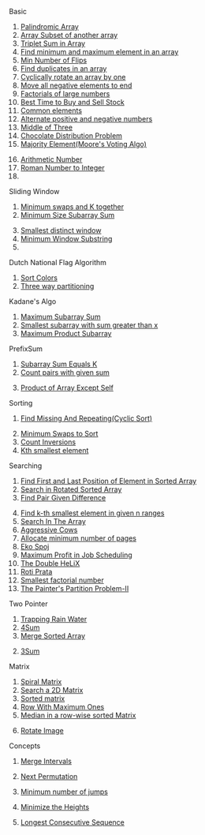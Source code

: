 Basic

1. [Palindromic Array](https://www.geeksforgeeks.org/problems/palindromic-array-1587115620/1)
2. [Array Subset of another array](https://www.geeksforgeeks.org/problems/array-subset-of-another-array2317/1)
3. [Triplet Sum in Array](https://www.geeksforgeeks.org/problems/triplet-sum-in-array-1587115621/1)
4. [Find minimum and maximum element in an array](https://www.geeksforgeeks.org/problems/find-minimum-and-maximum-element-in-an-array4428/1)
5. [Min Number of Flips](https://www.geeksforgeeks.org/problems/min-number-of-flips3210/1)
6. [Find duplicates in an array](https://www.geeksforgeeks.org/problems/find-duplicates-in-an-array/1)
7. [Cyclically rotate an array by one](https://www.geeksforgeeks.org/problems/cyclically-rotate-an-array-by-one2614/1)
8. [Move all negative elements to end](https://www.geeksforgeeks.org/problems/move-all-negative-elements-to-end1813/1)
9. [Factorials of large numbers](https://www.geeksforgeeks.org/problems/factorials-of-large-numbers2508/1)
10. [Best Time to Buy and Sell Stock](https://leetcode.com/problems/best-time-to-buy-and-sell-stock/description/)
11. [Common elements](https://www.geeksforgeeks.org/problems/common-elements1132/1)
12. [Alternate positive and negative numbers](https://www.geeksforgeeks.org/problems/array-of-alternate-ve-and-ve-nos1401/1)
13. [Middle of Three](https://www.geeksforgeeks.org/problems/middle-of-three2926/1)
14. [Chocolate Distribution Problem](https://www.geeksforgeeks.org/problems/chocolate-distribution-problem3825/1)
15. [Majority Element(Moore's Voting Algo)](https://www.geeksforgeeks.org/problems/majority-element-1587115620/1)
<!-- TO do -->
16. [Arithmetic Number](https://www.geeksforgeeks.org/problems/arithmetic-number2815/1)
17. [Roman Number to Integer](https://www.geeksforgeeks.org/problems/roman-number-to-integer3201/1)
18. 

Sliding Window

1. [Minimum swaps and K together](https://www.geeksforgeeks.org/problems/minimum-swaps-required-to-bring-all-elements-less-than-or-equal-to-k-together4847/1)
2. [Minimum Size Subarray Sum](https://leetcode.com/problems/minimum-size-subarray-sum/description/)
<!-- To do -->
3. [Smallest distinct window](https://www.geeksforgeeks.org/problems/smallest-distant-window3132/1)
4. [Minimum Window Substring](https://leetcode.com/problems/minimum-window-substring/description/)
5. 

Dutch National Flag Algorithm

1. [Sort Colors](https://leetcode.com/problems/sort-colors/description/)
2. [Three way partitioning](https://www.geeksforgeeks.org/problems/three-way-partitioning/1)

Kadane's Algo

1. [Maximum Subarray Sum](https://www.geeksforgeeks.org/problems/kadanes-algorithm-1587115620/1)
2. [Smallest subarray with sum greater than x](https://www.geeksforgeeks.org/problems/smallest-subarray-with-sum-greater-than-x5651/1)
3. [Maximum Product Subarray](https://leetcode.com/problems/maximum-product-subarray/description/)


PrefixSum

1. [Subarray Sum Equals K](https://leetcode.com/problems/subarray-sum-equals-k/description/)
2. [Count pairs with given sum](https://www.geeksforgeeks.org/problems/count-pairs-with-given-sum5022/1)
<!-- To do -->
3. [Product of Array Except Self](https://leetcode.com/problems/product-of-array-except-self/description/)

Sorting 

1. [Find Missing And Repeating(Cyclic Sort)](https://www.geeksforgeeks.org/problems/find-missing-and-repeating2512/1)
<!-- To do -->
2. [Minimum Swaps to Sort](https://www.geeksforgeeks.org/problems/minimum-swaps/1)
3. [Count Inversions](https://www.geeksforgeeks.org/problems/inversion-of-array-1587115620/1)
4. [Kth smallest element](https://www.geeksforgeeks.org/problems/kth-smallest-element5635/1)

Searching

1. [Find First and Last Position of Element in Sorted Array](https://leetcode.com/problems/find-first-and-last-position-of-element-in-sorted-array/description/)
2. [Search in Rotated Sorted Array](https://leetcode.com/problems/search-in-rotated-sorted-array/description/)
3. [Find Pair Given Difference](https://www.geeksforgeeks.org/problems/find-pair-given-difference1559/1)
<!-- To do -->
4. [Find k-th smallest element in given n ranges](https://www.geeksforgeeks.org/problems/find-k-th-smallest-element-in-given-n-ranges/1?itm_source=geeksforgeeks&itm_medium=article&itm_campaign=bottom_sticky_on_article)
5. [Search In The Array](https://www.naukri.com/code360/problems/search-in-the-array_1116099?topList=love-babbar-dsa-sheet-problems&utm_source=website&utm_medium=affiliate&utm_campaign=450dsatracker)
6. [Aggressive Cows](https://www.geeksforgeeks.org/problems/aggressive-cows/0)
7. [Allocate minimum number of pages](https://www.geeksforgeeks.org/problems/allocate-minimum-number-of-pages0937/1)
8. [Eko Spoj](https://www.spoj.com/problems/EKO/)
9. [Maximum Profit in Job Scheduling](https://leetcode.com/problems/maximum-profit-in-job-scheduling/description/)
10. [The Double HeLiX](https://www.spoj.com/problems/ANARC05B/)
11. [Roti Prata](https://www.spoj.com/problems/PRATA/)
12. [Smallest factorial number](https://www.geeksforgeeks.org/problems/smallest-factorial-number5929/1)
13. [The Painter's Partition Problem-II](https://www.geeksforgeeks.org/problems/the-painters-partition-problem1535/1)




Two Pointer

1. [Trapping Rain Water](https://leetcode.com/problems/trapping-rain-water/description/)
3. [4Sum](https://www.geeksforgeeks.org/problems/find-all-four-sum-numbers1732/1)
4. [Merge Sorted Array](https://leetcode.com/problems/merge-sorted-array/description/)

<!-- To do -->
2. [3Sum](https://leetcode.com/problems/3sum/description/)

Matrix
1. [Spiral Matrix](https://leetcode.com/problems/spiral-matrix/description/)
2. [Search a 2D Matrix](https://leetcode.com/problems/search-a-2d-matrix/description/)
3. [Sorted matrix](https://www.geeksforgeeks.org/problems/sorted-matrix2333/1)
4. [Row With Maximum Ones](https://leetcode.com/problems/row-with-maximum-ones/description/)
5. [Median in a row-wise sorted Matrix](https://www.geeksforgeeks.org/problems/median-in-a-row-wise-sorted-matrix1527/1)
<!--  -->
6. [Rotate Image](https://leetcode.com/problems/rotate-image/description/)

Concepts

1. [Merge Intervals](https://leetcode.com/problems/merge-intervals/description/)
2. [Next Permutation](https://leetcode.com/problems/next-permutation/description/)

4. [Minimum number of jumps](https://www.geeksforgeeks.org/problems/minimum-number-of-jumps-1587115620/1)
5. [Minimize the Heights](https://www.geeksforgeeks.org/problems/minimize-the-heights3351/1)
6. [Longest Consecutive Sequence](https://leetcode.com/problems/longest-consecutive-sequence/description/)
